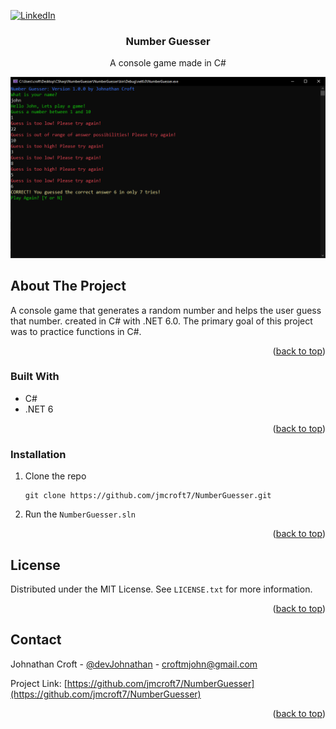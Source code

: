 <div id="top"></div>


<!-- PROJECT SHIELDS -->
[![LinkedIn][linkedin-shield]][linkedin-url]
 
<h3 align="center">Number Guesser</h3>

<p align="center">
    A console game made in C#
</p>

![Image](https://raw.githubusercontent.com/jmcroft7/NumberGuesser/master/numberguesser.PNG)

<!-- ABOUT THE PROJECT -->

## About The Project

<p> 
A console game that generates a random number and helps the user guess that number. created in C# with .NET 6.0. The primary goal of this project was to practice functions in C#.
</p>


<p align="right">(<a href="#top">back to top</a>)</p>

### Built With

- C#
- .NET 6

<p align="right">(<a href="#top">back to top</a>)</p>

### Installation

1. Clone the repo
   ```
   git clone https://github.com/jmcroft7/NumberGuesser.git
   ```

2. Run the `NumberGuesser.sln`

<p align="right">(<a href="#top">back to top</a>)</p>

<!-- LICENSE -->

## License

Distributed under the MIT License. See `LICENSE.txt` for more information.

<p align="right">(<a href="#top">back to top</a>)</p>

<!-- CONTACT -->

## Contact

Johnathan Croft - [@devJohnathan](https://twitter.com/devJohnathan) - croftmjohn@gmail.com

Project Link: [https://github.com/jmcroft7/NumberGuesser](https://github.com/jmcroft7/NumberGuesser)

<p align="right">(<a href="#top">back to top</a>)</p>

<!-- MARKDOWN LINKS & IMAGES -->

[linkedin-shield]: https://img.shields.io/badge/-LinkedIn-black.svg?style=for-the-badge&logo=linkedin&colorB=555
[linkedin-url]: https://www.linkedin.com/in/devjohnathan/
